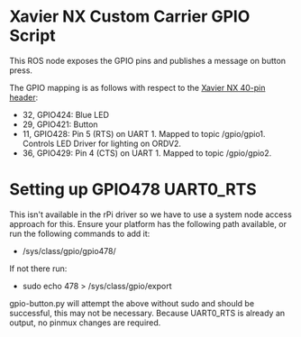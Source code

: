 # Xavier NX Custom Carrier GPIO Script
This ROS node  exposes the GPIO pins and publishes a message on button press.

The GPIO mapping is as follows with respect to the [Xavier NX 40-pin header](https://www.jetsonhacks.com/nvidia-jetson-xavier-nx-gpio-header-pinout/):

- 32, GPIO424: Blue LED
- 29, GPIO421: Button
- 11, GPIO428: Pin 5 (RTS) on UART 1. Mapped to topic /gpio/gpio1. Controls LED Driver for lighting on ORDV2.
- 36, GPIO429: Pin 4 (CTS) on UART 1. Mapped to topic /gpio/gpio2. 


# Setting up GPIO478 UART0_RTS
This isn't available in the rPi driver so we have to use a system node access approach for this. Ensure your platform has the following path available, or run the following commands to add it:

- /sys/class/gpio/gpio478/

If not there run:

- sudo echo 478 > /sys/class/gpio/export

gpio-button.py will attempt the above without sudo and should be successful, this may not be necessary.
Because UART0_RTS is already an output, no pinmux changes are required.
